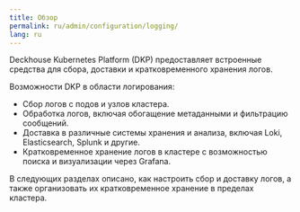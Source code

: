```yaml
---
title: Обзор
permalink: ru/admin/configuration/logging/
lang: ru
---
```


Deckhouse Kubernetes Platform (DKP) предоставляет встроенные средства для сбора,
доставки и кратковременного хранения логов.

Возможности DKP в области логирования:

- Сбор логов с подов и узлов кластера.
- Обработка логов, включая обогащение метаданными и фильтрацию сообщений.
- Доставка в различные системы хранения и анализа, включая Loki, Elasticsearch, Splunk и другие.
- Кратковременное хранение логов в кластере с возможностью поиска и визуализации через Grafana.

В следующих разделах описано, как настроить сбор и доставку логов,
а также организовать их кратковременное хранение в пределах кластера.
